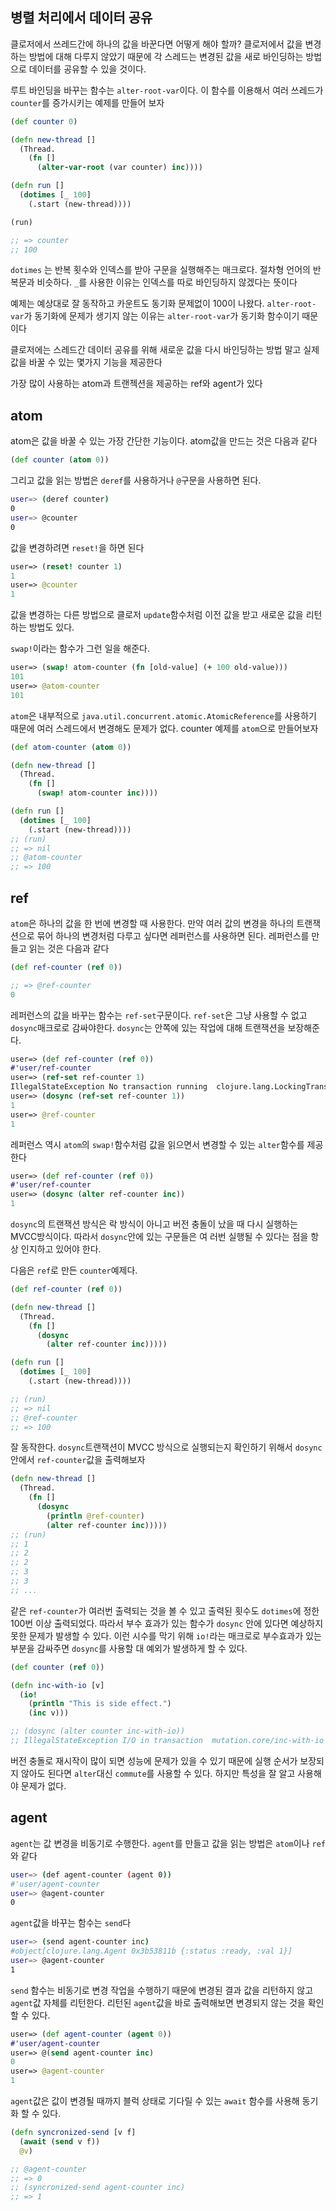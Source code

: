 ## 병렬 처리에서 데이터 공유

클로저에서 쓰레드간에 하나의 값을 바꾼다면 어떻게 해야 할까? 클로저에서 값을 변경하는 방법에 대해 다루지 않았기 때문에 각 스레드는 변경된 값을 새로 바인딩하는 방법으로 데이터를 공유할 수 있을 것이다.

루트 바인딩을 바꾸는 함수는 `alter-root-var`이다. 이 함수를 이용해서 여러 쓰레드가 `counter`를 증가시키는 예제를 만들어 보자

```clojure
(def counter 0)

(defn new-thread []
  (Thread.
    (fn []
      (alter-var-root (var counter) inc))))

(defn run []
  (dotimes [_ 100]
    (.start (new-thread))))

(run)

;; => counter
;; 100
```

`dotimes` 는 반복 횟수와 인덱스를 받아 구문을 실행해주는 매크로다. 절차형 언어의 반복문과 비슷하다. `_`를 사용한 이유는 인덱스를 따로 바인딩하지 않겠다는 뜻이다

예제는 예상대로 잘 동작하고 카운트도 동기화 문제없이 100이 나왔다. `alter-root-var`가 동기화에 문제가 생기지 않는 이유는 `alter-root-var`가 동기화 함수이기 때문이다

클로저에는 스레드간 데이터 공유를 위해 새로운 값을 다시 바인딩하는 방법 말고 실제 값을 바꿀 수 있는 몇가지 기능을 제공한다

가장 많이 사용하는 atom과 트랜젝션을 제공하는 ref와 agent가 있다



## atom

atom은 값을 바꿀 수 있는 가장 간단한 기능이다. atom값을 만드는 것은 다음과 같다

```clojure
(def counter (atom 0))
```

그리고 값을 읽는 방법은 `deref`를 사용하거나 `@`구문을 사용하면 된다.

```bash
user=> (deref counter)
0
user=> @counter
0
```

값을 변경하려면 `reset!`을 하면 된다

```clojure
user=> (reset! counter 1)
1
user=> @counter
1
```

값을 변경하는 다른 방법으로 클로저 `update`함수처럼 이전 값을 받고 새로운 값을 리턴하는 방법도 있다.

`swap!`이라는 함수가 그런 일을 해준다.

```clojure
user=> (swap! atom-counter (fn [old-value] (+ 100 old-value)))
101
user=> @atom-counter
101
```

`atom`은 내부적으로 `java.util.concurrent.atomic.AtomicReference`를 사용하기 때문에 여러 스레드에서 변경해도 문제가 없다. counter 예제를 `atom`으로 만들어보자

```clojure
(def atom-counter (atom 0))

(defn new-thread []
  (Thread.
    (fn []
      (swap! atom-counter inc))))

(defn run []
  (dotimes [_ 100]
    (.start (new-thread))))
;; (run)
;; => nil
;; @atom-counter
;; => 100
```



## ref

`atom`은 하나의 값을 한 번에 변경할 때 사용한다. 만약 여러 값의 변경을 하나의 트랜잭션으로 묶어 하나의 변경처럼 다루고 싶다면 레퍼런스를 사용하면 된다. 레퍼런스를 만들고 읽는 것은 다음과 같다

```clojure
(def ref-counter (ref 0))

;; => @ref-counter
0
```

레퍼런스의 값을 바꾸는 함수는 `ref-set`구문이다. `ref-set`은 그냥 사용할 수 없고 `dosync`매크로로 감싸야한다. `dosync`는 안쪽에 있는 작업에 대해 트랜잭션을 보장해준다.

```clojure
user=> (def ref-counter (ref 0))
#'user/ref-counter
user=> (ref-set ref-counter 1)
IllegalStateException No transaction running  clojure.lang.LockingTransaction.getEx (LockingTransaction.java:208)
user=> (dosync (ref-set ref-counter 1))
1
user=> @ref-counter
1
```

레퍼런스 역시 `atom`의 `swap!`함수처럼 값을 읽으면서 변경할 수 있는 `alter`함수를 제공한다

```clojure
user=> (def ref-counter (ref 0))
#'user/ref-counter
user=> (dosync (alter ref-counter inc))
1
```

`dosync`의 트랜잭션 방식은 락 방식이 아니고 버전 충돌이 났을 때 다시 실행하는 MVCC방식이다. 따라서 `dosync`안에 있는 구문들은 여 러번 실행될 수 있다는 점을 항상 인지하고 있어야 한다.

다음은 `ref`로 만든 `counter`예제다.

```clojure
(def ref-counter (ref 0))

(defn new-thread []
  (Thread.
    (fn []
      (dosync
        (alter ref-counter inc)))))

(defn run []
  (dotimes [_ 100]
    (.start (new-thread))))

;; (run)
;; => nil
;; @ref-counter
;; => 100
```

잘 동작한다. `dosync`트랜잭션이 MVCC 방식으로 실행되는지 확인하기 위해서 `dosync`안에서 `ref-counter`값을 출력해보자

```clojure
(defn new-thread []
  (Thread.
    (fn []
      (dosync
        (println @ref-counter)
        (alter ref-counter inc)))))
;; (run)
;; 1
;; 2
;; 2
;; 3
;; 3
;; ...
```

같은 `ref-counter`가 여러번 출력되는 것을 볼 수 있고 출력된 횟수도 `dotimes`에 정한 100번 이상 출력되었다. 따라서 부수 효과가 있는 함수가 `dosync` 안에 있다면 예상하지 못한 문제가 발생할 수 있다. 이런 시수를 막기 위해 `io!`라는 매크로로 부수효과가 있는 부분을 감싸주면 `dosync`를 사용할 대 예외가 발생하게 할 수 있다.

```clojure
(def counter (ref 0))

(defn inc-with-io [v]
  (io!
    (println "This is side effect.")
    (inc v)))

;; (dosync (alter counter inc-with-io))
;; IllegalStateException I/O in transaction  mutation.core/inc-with-io (form-init8088134157352085595.clj:23)
```

버전 충돌로 재시작이 많이 되면 성능에 문제가 있을 수 있기 때문에 실행 순서가 보장되지 않아도 된다면 `alter`대신 `commute`를 사용할 수 있다. 하지만 특성을 잘 알고 사용해야 문제가 없다.

## agent

`agent`는 값 변경을 비동기로 수행한다. `agent`를 만들고 값을 읽는 방법은 `atom`이나 `ref`와 같다

```bash
user=> (def agent-counter (agent 0))
#'user/agent-counter
user=> @agent-counter
0
```

`agent`값을 바꾸는 함수는 `send`다

```bash
user=> (send agent-counter inc)
#object[clojure.lang.Agent 0x3b53811b {:status :ready, :val 1}]
user=> @agent-counter
1
```

`send` 함수는 비동기로 변경 작업을 수행하기 때문에 변경된 결과 값을 리턴하지 않고 `agent`값 자체를 리턴한다. 리턴된 `agent`값을 바로 출력해보면 변경되지 않는 것을 확인할 수 있다.

```clojure
user=> (def agent-counter (agent 0))
#'user/agent-counter
user=> @(send agent-counter inc)
0
user=> @agent-counter
1
```

`agent`값은 값이 변경될 때까지 블럭 상태로 기다릴 수 있는 `await` 함수를 사용해 동기화 할 수 있다.



```clojure
(defn syncronized-send [v f]
  (await (send v f))
  @v)

;; @agent-counter
;; => 0
;; (syncronized-send agent-counter inc)
;; => 1
```